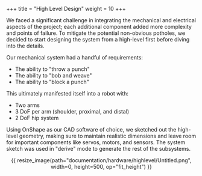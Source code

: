 +++
title = "High Level Design"
weight = 10
+++

We faced a significant challenge in integrating the mechanical and electrical aspects of the project; each additional component added more complexity and points of failure. To mitigate the potential non-obvious potholes, we decided to start designing the system from a high-level first before diving into the details. 

Our mechanical system had a handful of requirements:

- The ability to "throw a punch"
- The ability to "bob and weave"
- The ability to "block a punch"

This ultimately manifested itself into a robot with:

- Two arms
- 3 DoF per arm (shoulder, proximal, and distal)
- 2 DoF hip system

Using OnShape as our CAD software of choice, we sketched out the high-level geometry, making sure to maintain realistic dimensions and leave room for important components like servos, motors, and sensors. The system sketch was used in "derive" mode to generate the rest of the subsystems.


<center> {{ resize_image(path="documentation/hardware/highlevel/Untitled.png", width=0, height=500, op="fit_height") }} </center>